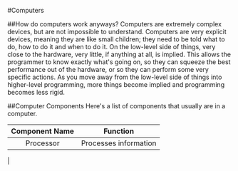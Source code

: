 #Computers

##How do computers work anyways?
Computers are extremely complex devices, but are not impossible to understand. Computers are very explicit devices, meaning they are like small children; they need to be told what to do, how to do it and when to do it. On the low-level side of things, very close to the hardware, very little, if anything at all, is implied. This allows the programmer to know exactly what's going on, so they can squeeze the best performance out of the hardware, or so they can perform some very specific actions. As you move away from the low-level side of things into higher-level programming, more things become implied and programming becomes less rigid.

##Computer Components
Here's a list of components that usually are in a computer.

|Component Name | Function |
|:-------------:|:--------:|
|Processor      | Processes information |
|
